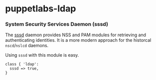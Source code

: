 # puppetlabs-ldap

### System Security Services Daemon (sssd)

The [sssd][sssd] daemon provides NSS and PAM modules for retrieving and
authenticating identities.  It is a more modern approach for the historcal
`nscd`/`nslcd` daemons.

Using `sssd` with this module is easy.

```Puppet
class { 'ldap':
  sssd => true,
}
```


[sssd]: https://fedorahosted.org/sssd/

